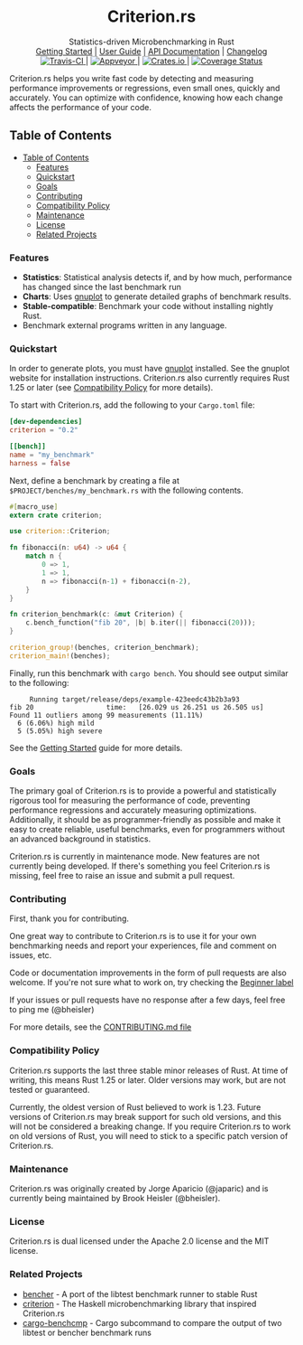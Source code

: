 <h1 align="center">Criterion.<span></span>rs</h1>

<div align="center">Statistics-driven Microbenchmarking in Rust</div>

<div align="center">
	<a href="https://japaric.github.io/criterion.rs/book/getting_started.html">Getting Started</a>
    |
    <a href="https://japaric.github.io/criterion.rs/book/index.html">User Guide</a>
    |
    <a href="https://japaric.github.io/criterion.rs/criterion/">API Documentation</a>
    |
    <a href="https://github.com/japaric/criterion.rs/blob/master/CHANGELOG.md">Changelog</a>
</div>

<div align="center">
	<a href="https://travis-ci.org/japaric/criterion.rs">
        <img src="https://travis-ci.org/japaric/criterion.rs.svg?branch=master" alt="Travis-CI">
    </a>
    |
    <a href="https://ci.appveyor.com/project/japaric/criterion-rs-vt9fl">
        <img src="https://ci.appveyor.com/api/projects/status/4255ads9ctpupcl2?svg=true" alt="Appveyor">
    </a>
    |
    <a href="https://crates.io/crates/criterion">
        <img src="https://img.shields.io/crates/v/criterion.svg" alt="Crates.io">
    </a>
    |
    <a href="https://coveralls.io/github/japaric/criterion.rs?branch=master">
        <img src="https://coveralls.io/repos/github/japaric/criterion.rs/badge.svg?branch=master" alt="Coverage Status">
    </a>
</div>

Criterion.<span></span>rs helps you write fast code by detecting and measuring performance improvements or regressions, even small ones, quickly and accurately. You can optimize with confidence, knowing how each change affects the performance of your code.

## Table of Contents
- [Table of Contents](#table-of-contents)
    - [Features](#features)
    - [Quickstart](#quickstart)
    - [Goals](#goals)
    - [Contributing](#contributing)
    - [Compatibility Policy](#compatibility-policy)
    - [Maintenance](#maintenance)
    - [License](#license)
    - [Related Projects](#related-projects)

### Features

- __Statistics__: Statistical analysis detects if, and by how much, performance has changed since the last benchmark run
- __Charts__: Uses [gnuplot](http://www.gnuplot.info/) to generate detailed graphs of benchmark results.
- __Stable-compatible__: Benchmark your code without installing nightly Rust.
- Benchmark external programs written in any language.

### Quickstart

In order to generate plots, you must have [gnuplot](http://www.gnuplot.info/) installed. See the gnuplot website for installation instructions. Criterion.rs also currently requires Rust 1.25 or later (see [Compatibility Policy](#compatibility-policy) for more details).

To start with Criterion.<span></span>rs, add the following to your `Cargo.toml` file:

```toml
[dev-dependencies]
criterion = "0.2"

[[bench]]
name = "my_benchmark"
harness = false
```

Next, define a benchmark by creating a file at `$PROJECT/benches/my_benchmark.rs` with the following contents.

```rust
#[macro_use]
extern crate criterion;

use criterion::Criterion;

fn fibonacci(n: u64) -> u64 {
    match n {
        0 => 1,
        1 => 1,
        n => fibonacci(n-1) + fibonacci(n-2),
    }
}

fn criterion_benchmark(c: &mut Criterion) {
    c.bench_function("fib 20", |b| b.iter(|| fibonacci(20)));
}

criterion_group!(benches, criterion_benchmark);
criterion_main!(benches);
```

Finally, run this benchmark with `cargo bench`. You should see output similar to the following:

```
     Running target/release/deps/example-423eedc43b2b3a93
fib 20                  time:   [26.029 us 26.251 us 26.505 us]
Found 11 outliers among 99 measurements (11.11%)
  6 (6.06%) high mild
  5 (5.05%) high severe
```

See the [Getting Started](https://japaric.github.io/criterion.rs/book/getting_started.html) guide for more details.

### Goals

The primary goal of Criterion.<span></span>rs is to provide a powerful and statistically rigorous tool for measuring the performance of code, preventing performance regressions and accurately measuring optimizations. Additionally, it should be as programmer-friendly as possible and make it easy to create reliable, useful benchmarks, even for programmers without an advanced background in statistics.

Criterion.<span></span>rs is currently in maintenance mode. New features are not currently being developed. If there's something you feel 
Criterion.<span></span>rs is missing, feel free to raise an issue and submit a pull request.

### Contributing

First, thank you for contributing.

One great way to contribute to Criterion.<span></span>rs is to use it for your own benchmarking needs and report your experiences, file and comment on issues, etc.

Code or documentation improvements in the form of pull requests are also welcome. If you're not
sure what to work on, try checking the 
[Beginner label](https://github.com/japaric/criterion.rs/issues?q=is%3Aissue+is%3Aopen+label%3ABeginner)

If your issues or pull requests have no response after a few days, feel free to ping me (@bheisler)

For more details, see the [CONTRIBUTING.md file](https://github.com/japaric/criterion.rs/blob/master/CONTRIBUTING.md)

### Compatibility Policy

Criterion.<span></span>rs supports the last three stable minor releases of Rust. At time of
writing, this means Rust 1.25 or later. Older versions may work, but are not tested or guaranteed.

Currently, the oldest version of Rust believed to work is 1.23. Future versions of Criterion.rs may
break support for such old versions, and this will not be considered a breaking change. If you
require Criterion.<span></span>rs to work on old versions of Rust, you will need to stick to a
specific patch version of Criterion.<span></span>rs.

### Maintenance

Criterion.<span></span>rs was originally created by Jorge Aparicio (@japaric) and is currently being maintained by Brook Heisler (@bheisler).

### License

Criterion.<span></span>rs is dual licensed under the Apache 2.0 license and the MIT license.

### Related Projects

- [bencher](https://github.com/bluss/bencher) - A port of the libtest benchmark runner to stable Rust
- [criterion](http://www.serpentine.com/criterion/) - The Haskell microbenchmarking library that inspired Criterion.<span></span>rs
- [cargo-benchcmp](https://github.com/BurntSushi/cargo-benchcmp) - Cargo subcommand to compare the output of two libtest or bencher benchmark runs
